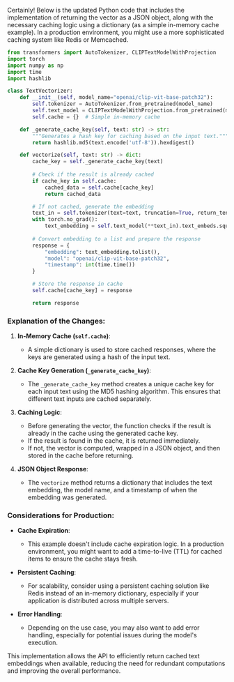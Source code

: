 Certainly! Below is the updated Python code that includes the implementation of returning the vector as a JSON object, along with the necessary caching logic using a dictionary (as a simple in-memory cache example). In a production environment, you might use a more sophisticated caching system like Redis or Memcached.

```python
from transformers import AutoTokenizer, CLIPTextModelWithProjection
import torch
import numpy as np
import time
import hashlib

class TextVectorizer:
    def __init__(self, model_name="openai/clip-vit-base-patch32"):
        self.tokenizer = AutoTokenizer.from_pretrained(model_name)
        self.text_model = CLIPTextModelWithProjection.from_pretrained(model_name)
        self.cache = {}  # Simple in-memory cache

    def _generate_cache_key(self, text: str) -> str:
        """Generates a hash key for caching based on the input text."""
        return hashlib.md5(text.encode('utf-8')).hexdigest()

    def vectorize(self, text: str) -> dict:
        cache_key = self._generate_cache_key(text)
        
        # Check if the result is already cached
        if cache_key in self.cache:
            cached_data = self.cache[cache_key]
            return cached_data

        # If not cached, generate the embedding
        text_in = self.tokenizer(text=text, truncation=True, return_tensors="pt")
        with torch.no_grad():
            text_embedding = self.text_model(**text_in).text_embeds.squeeze().numpy()
        
        # Convert embedding to a list and prepare the response
        response = {
            "embedding": text_embedding.tolist(),
            "model": "openai/clip-vit-base-patch32",
            "timestamp": int(time.time())
        }

        # Store the response in cache
        self.cache[cache_key] = response

        return response
```

### Explanation of the Changes:

1. **In-Memory Cache (`self.cache`)**: 
   - A simple dictionary is used to store cached responses, where the keys are generated using a hash of the input text.

2. **Cache Key Generation (`_generate_cache_key`)**:
   - The `_generate_cache_key` method creates a unique cache key for each input text using the MD5 hashing algorithm. This ensures that different text inputs are cached separately.

3. **Caching Logic**:
   - Before generating the vector, the function checks if the result is already in the cache using the generated cache key.
   - If the result is found in the cache, it is returned immediately.
   - If not, the vector is computed, wrapped in a JSON object, and then stored in the cache before returning.

4. **JSON Object Response**:
   - The `vectorize` method returns a dictionary that includes the text embedding, the model name, and a timestamp of when the embedding was generated.

### Considerations for Production:

- **Cache Expiration**: 
   - This example doesn't include cache expiration logic. In a production environment, you might want to add a time-to-live (TTL) for cached items to ensure the cache stays fresh.

- **Persistent Caching**:
   - For scalability, consider using a persistent caching solution like Redis instead of an in-memory dictionary, especially if your application is distributed across multiple servers.

- **Error Handling**:
   - Depending on the use case, you may also want to add error handling, especially for potential issues during the model's execution.

This implementation allows the API to efficiently return cached text embeddings when available, reducing the need for redundant computations and improving the overall performance.